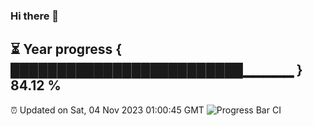 ### Hi there 👋
⏳ Year progress { █████████████████████████▁▁▁▁▁ } 84.12 %
---
⏰ Updated on Sat, 04 Nov 2023 01:00:45 GMT
![Progress Bar CI](https://github.com/liununu/liununu/workflows/Progress%20Bar%20CI/badge.svg)
